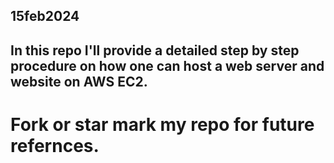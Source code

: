 ## 15feb2024

## In this repo I'll provide a detailed step by step procedure on how one can host a web server and website on AWS EC2.
# Fork or star mark my repo for future refernces.
